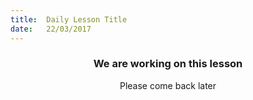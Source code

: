 ```yaml
---
title:  Daily Lesson Title
date:   22/03/2017
---
```


### <center>We are working on this lesson</center>
<center>Please come back later</center>